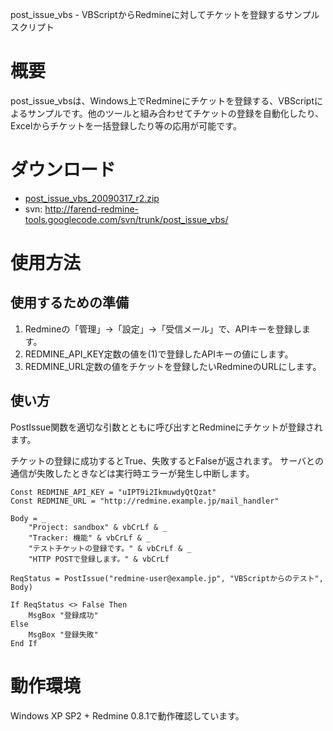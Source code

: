 post\_issue\_vbs - VBScriptからRedmineに対してチケットを登録するサンプルスクリプト


# 概要 #

post\_issue\_vbsは、Windows上でRedmineにチケットを登録する、VBScriptによるサンプルです。他のツールと組み合わせてチケットの登録を自動化したり、Excelからチケットを一括登録したり等の応用が可能です。


# ダウンロード #

  * [post\_issue\_vbs\_20090317\_r2.zip](http://code.google.com/p/farend-redmine-tools/downloads/detail?name=post_issue_vbs_20090317_r2.zip)
  * svn: http://farend-redmine-tools.googlecode.com/svn/trunk/post_issue_vbs/


# 使用方法 #

## 使用するための準備 ##

  1. Redmineの「管理」→「設定」→「受信メール」で、APIキーを登録します。
  1. REDMINE\_API\_KEY定数の値を(1)で登録したAPIキーの値にします。
  1. REDMINE\_URL定数の値をチケットを登録したいRedmineのURLにします。


## 使い方 ##

PostIssue関数を適切な引数とともに呼び出すとRedmineにチケットが登録されます。

チケットの登録に成功するとTrue、失敗するとFalseが返されます。
サーバとの通信が失敗したときなどは実行時エラーが発生し中断します。

```
Const REDMINE_API_KEY = "uIPT9i2IkmuwdyQtQzat"
Const REDMINE_URL = "http://redmine.example.jp/mail_handler"

Body = _
    "Project: sandbox" & vbCrLf & _
    "Tracker: 機能" & vbCrLf & _
    "テストチケットの登録です。" & vbCrLf & _
    "HTTP POSTで登録します。" & vbCrLf

ReqStatus = PostIssue("redmine-user@example.jp", "VBScriptからのテスト", Body)

If ReqStatus <> False Then
    MsgBox "登録成功"
Else
    MsgBox "登録失敗"
End If
```


# 動作環境 #

Windows XP SP2 + Redmine 0.8.1で動作確認しています。